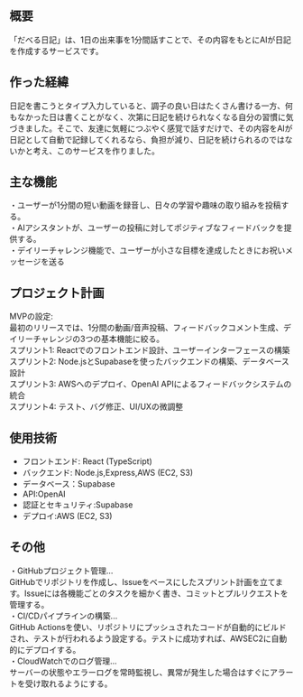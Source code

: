 ## 概要
「だべる日記」は、1日の出来事を1分間話すことで、その内容をもとにAIが日記を作成するサービスです。

## 作った経緯
日記を書こうとタイプ入力していると、調子の良い日はたくさん書ける一方、何もなかった日は書くことがなく、次第に日記を続けられなくなる自分の習慣に気づきました。そこで、友達に気軽につぶやく感覚で話すだけで、その内容をAIが日記として自動で記録してくれるなら、負担が減り、日記を続けられるのではないかと考え、このサービスを作りました。

## 主な機能
・ユーザーが1分間の短い動画を録音し、日々の学習や趣味の取り組みを投稿する。  
・AIアシスタントが、ユーザーの投稿に対してポジティブなフィードバックを提供する。  
・デイリーチャレンジ機能で、ユーザーが小さな目標を達成したときにお祝いメッセージを送る

## プロジェクト計画
MVPの設定:  
最初のリリースでは、1分間の動画/音声投稿、フィードバックコメント生成、デイリーチャレンジの3つの基本機能に絞る。  
スプリント1: Reactでのフロントエンド設計、ユーザーインターフェースの構築  
スプリント2: Node.jsとSupabaseを使ったバックエンドの構築、データベース設計  
スプリント3: AWSへのデプロイ、OpenAI APIによるフィードバックシステムの統合  
スプリント4: テスト、バグ修正、UI/UXの微調整

## 使用技術
- フロントエンド: React (TypeScript)
- バックエンド: Node.js,Express,AWS (EC2, S3)
- データベース：Supabase
- API:OpenAI
- 認証とセキュリティ:Supabase
- デプロイ:AWS (EC2, S3)

## その他
・GitHubプロジェクト管理...  
GitHubでリポジトリを作成し、Issueをベースにしたスプリント計画を立てます。Issueには各機能ごとのタスクを細かく書き、コミットとプルリクエストを管理する。  
・CI/CDパイプラインの構築...  
GitHub Actionsを使い、リポジトリにプッシュされたコードが自動的にビルドされ、テストが行われるよう設定する。テストに成功すれば、AWSEC2に自動的にデプロイする。   
・CloudWatchでのログ管理...  
サーバーの状態やエラーログを常時監視し、異常が発生した場合はすぐにアラートを受け取れるようにする。

